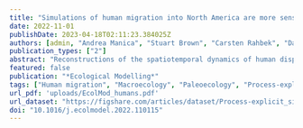 ```yaml
---
title: "Simulations of human migration into North America are more sensitive to demography than choice of palaeoclimate model"
date: 2022-11-01
publishDate: 2023-04-18T02:11:23.384025Z
authors: [admin, "Andrea Manica", "Stuart Brown", "Carsten Rahbek", "Damien A. Fordham"]
publication_types: ["2"]
abstract: "Reconstructions of the spatiotemporal dynamics of human dispersal away from evolutionary origins in Africa are important for determining the ecological consequences of the arrival of anatomically modern humans in naïve landscapes and interpreting inferences from ancient genomes on indigenous population history. While efforts have been made to independently validate these projections against the archaeological record and contemporary measures of genetic diversity, there has been no comprehensive assessment of how parameter values and choice of palaeoclimate model affect projections of early human migration. We simulated human migration into North America with a process-explicit migration model using simulated palaeoclimate data from two different atmosphere-ocean general circulation models and did a sensitivity analysis on the outputs using a machine learning algorithm. We found that simulated human migration into North America was more sensitive to uncertainty in demographic parameters than choice of atmosphere-ocean general circulation model used for simulating climate-human interactions. Our findings indicate that the accuracy of process-explicit human migration models will be improved with further research on the population dynamics of ancient humans, and that uncertainties in model parameters must be considered in estimates of the timing and rate of human colonisation and their consequence on biodiversity."
featured: false
publication: "*Ecological Modelling*"
tags: ["Human migration", "Macroecology", "Paleoecology", "Process-explicit model", "Sensitivity analysis"]
url_pdf: 'uploads/EcolMod_humans.pdf'
url_dataset: "https://figshare.com/articles/dataset/Process-explicit_simulations_of_human_migration_in_North_America_19_000_years_ago_to_present/20078630"
doi: "10.1016/j.ecolmodel.2022.110115"
---
```


